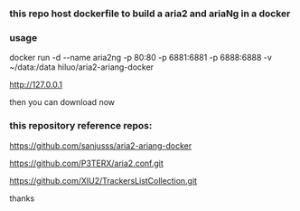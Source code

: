 ### this repo host dockerfile to build a aria2 and ariaNg in a docker

### usage
docker run -d --name aria2ng -p 80:80 -p 6881:6881 -p 6888:6888 -v ~/data:/data hiluo/aria2-ariang-docker

http://127.0.0.1

then you can download now

### this repository reference repos:

https://github.com/sanjusss/aria2-ariang-docker

https://github.com/P3TERX/aria2.conf.git

https://github.com/XIU2/TrackersListCollection.git

thanks
